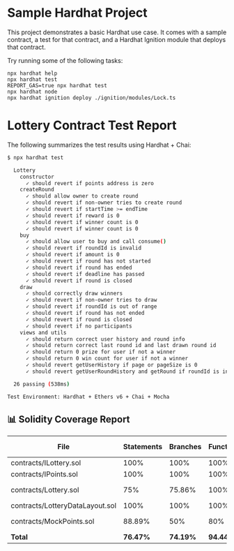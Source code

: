 # Sample Hardhat Project

This project demonstrates a basic Hardhat use case. It comes with a sample contract, a test for that contract, and a Hardhat Ignition module that deploys that contract.

Try running some of the following tasks:

```shell
npx hardhat help
npx hardhat test
REPORT_GAS=true npx hardhat test
npx hardhat node
npx hardhat ignition deploy ./ignition/modules/Lock.ts
```

# Lottery Contract Test Report

The following summarizes the test results using Hardhat + Chai:

```bash
$ npx hardhat test

  Lottery
    constructor
      ✓ should revert if points address is zero
    createRound
      ✓ should allow owner to create round
      ✓ should revert if non-owner tries to create round
      ✓ should revert if startTime >= endTime
      ✓ should revert if reward is 0
      ✓ should revert if winner count is 0
      ✓ should revert if winner count is 0
    buy
      ✓ should allow user to buy and call consume()
      ✓ should revert if roundId is invalid
      ✓ should revert if amount is 0
      ✓ should revert if round has not started
      ✓ should revert if round has ended
      ✓ should revert if deadline has passed
      ✓ should revert if round is closed
    draw
      ✓ should correctly draw winners
      ✓ should revert if non-owner tries to draw
      ✓ should revert if roundId is out of range
      ✓ should revert if round has not ended
      ✓ should revert if round is closed
      ✓ should revert if no participants
    views and utils
      ✓ should return correct user history and round info
      ✓ should return correct last round id and last drawn round id
      ✓ should return 0 prize for user if not a winner
      ✓ should return 0 win count for user if not a winner
      ✓ should revert getUserHistory if page or pageSize is 0
      ✓ should revert getUserRoundHistory and getRound if roundId is invalid

  26 passing (538ms)

Test Environment: Hardhat + Ethers v6 + Chai + Mocha
```

## 📊 Solidity Coverage Report

| File                         | Statements | Branches | Functions | Lines  | Uncovered Lines |
|------------------------------|------------|----------|-----------|--------|------------------|
| contracts/ILottery.sol       | 100%       | 100%     | 100%      | 100%   | -                |
| contracts/IPoints.sol        | 100%       | 100%     | 100%      | 100%   | -                |
| contracts/Lottery.sol        | 75%        | 75.86%   | 100%      | 68.27% | 291, 337, 338     |
| contracts/LotteryDataLayout.sol | 100%    | 100%     | 100%      | 100%   | -                |
| contracts/MockPoints.sol     | 88.89%     | 50%      | 80%       | 71.43% | 34, 63, 65, 67    |
| **Total**                    | **76.47%** | **74.19%** | **94.44%** | **68.64%** |              |